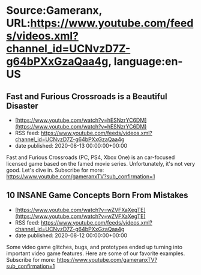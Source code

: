 # Source:Gameranx, URL:https://www.youtube.com/feeds/videos.xml?channel_id=UCNvzD7Z-g64bPXxGzaQaa4g, language:en-US

## Fast and Furious Crossroads is a Beautiful Disaster
 - [https://www.youtube.com/watch?v=hESNzrYC6DM](https://www.youtube.com/watch?v=hESNzrYC6DM)
 - RSS feed: https://www.youtube.com/feeds/videos.xml?channel_id=UCNvzD7Z-g64bPXxGzaQaa4g
 - date published: 2020-08-13 00:00:00+00:00

Fast and Furious Crossroads (PC, PS4, Xbox One) is an car-focused licensed game based on the famed movie series. Unfortunately, it's not very good. Let's dive in.
Subscribe for more: https://www.youtube.com/gameranxTV?sub_confirmation=1

## 10 INSANE Game Concepts Born From Mistakes
 - [https://www.youtube.com/watch?v=wZVFXaXegTE](https://www.youtube.com/watch?v=wZVFXaXegTE)
 - RSS feed: https://www.youtube.com/feeds/videos.xml?channel_id=UCNvzD7Z-g64bPXxGzaQaa4g
 - date published: 2020-08-12 00:00:00+00:00

Some video game glitches, bugs, and prototypes ended up turning into important video game features. Here are some of our favorite examples.
Subscribe for more: https://www.youtube.com/gameranxTV?sub_confirmation=1

